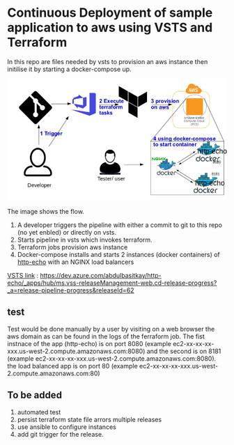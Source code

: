 Continuous Deployment of sample application to aws using VSTS and Terraform
============

In this repo are files needed by vsts to provision an aws instance then initilise it by starting a docker-compose up.

![Flow](./Flow.PNG)

The image shows the flow. 
1. A developer triggers the pipeline with either a commit to git to this repo (no yet enbled) or directly on vsts. 
2. Starts pipeline in vsts which invokes terraform.
3. Terraform jobs provision aws instance
4. Docker-compose installs and starts 2 instances (docker containers) of  [http-echo](https://github.com/hashicorp/http-echo) with an NGINX load balancers

[VSTS link](https://dev.azure.com/abdulbasitkay/http-echo/_apps/hub/ms.vss-releaseManagement-web.cd-release-progress?_a=release-pipeline-progress&releaseId=62) : https://dev.azure.com/abdulbasitkay/http-echo/_apps/hub/ms.vss-releaseManagement-web.cd-release-progress?_a=release-pipeline-progress&releaseId=62

## test
Test would be done manually by a user by visiting on a web browser the aws domain as can be found in the logs of the ferraform job. The fist instnace of the app (http-echo) is on port 8080 (example ec2-xx-xx-xx-xxx.us-west-2.compute.amazonaws.com:8080) and the second is on 8181 (example ec2-xx-xx-xx-xxx.us-west-2.compute.amazonaws.com:8080). the load balanced app is on port 80 (example ec2-xx-xx-xx-xxx.us-west-2.compute.amazonaws.com:80)

## To be added
1. automated test
2. persist terraform state file arrors multiple releases
3. use ansible to configure instances
4. add git trigger for the release.
